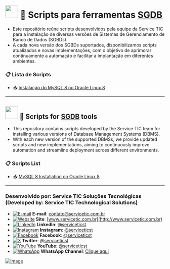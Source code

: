 # <img src="https://flagcdn.com/w40/br.png" width="40"> 🧩 Scripts para ferramentas [SGDB](https://www.mysql.com/)

- Este repositório reúne scripts desenvolvidos pela equipe da Service TIC para a instalação de diversas versões de Sistemas de Gerenciamento de Banco de Dados (SGBDs).
- A cada nova versão dos SGBDs suportados, disponibilizamos scripts atualizados e novas implementações, com o objetivo de aprimorar continuamente a automação e facilitar a implantação em diferentes ambientes.


### 📋 Lista de Scripts
- 📥 [Instalação do MySQL 8 no Oracle Linux 8](https://github.com/serviceticst/sgdb/releases/tag/1.0.0)

***

## <img src="https://flagcdn.com/w40/us.png" width="40"> 🧩 Scripts for [SGDB](https://www.mysql.com/) tools
- This repository contains scripts developed by the Service TIC team for installing various versions of Database Management Systems (DBMS).
- With each new version of the supported DBMSs, we provide updated scripts and new implementations, aiming to continuously improve automation and streamline deployment across different environments.

### 📋 Scripts List

- 📥 [MySQL 8 Installation on Oracle Linux 8](https://github.com/serviceticst/sgdb/releases/tag/1.0.0)

***
### Desenvolvido por: Service TIC Soluções Tecnológicas (Developed by: Service TIC Technological Solutions)

- [![E-mail](https://img.icons8.com/ios-filled/16/ffffff/mail.png)](mailto:contato@servicetic.com.br) **E-mail**: [contato@servicetic.com.br](mailto:contato@servicetic.com.br)
- [![Website](https://img.icons8.com/ios-filled/16/ffffff/domain.png)](http://www.servicetic.com.br) **Site**: [www.servicetic.com.br](http://www.servicetic.com.br)
- [![LinkedIn](https://img.icons8.com/ios-filled/16/ffffff/linkedin-circled.png)](https://www.linkedin.com/company/serviceticst) **LinkedIn**: [@serviceticst](https://www.linkedin.com/company/serviceticst)
- [![Instagram](https://img.icons8.com/ios-filled/16/ffffff/instagram-new.png)](https://www.instagram.com/serviceticst) **Instagram**: [@serviceticst](https://www.instagram.com/serviceticst)
- [![Facebook](https://img.icons8.com/ios-filled/16/ffffff/facebook-new.png)](https://www.facebook.com/serviceticst) **Facebook**: [@serviceticst](https://www.facebook.com/serviceticst)
- [![X](https://img.icons8.com/ios-filled/16/ffffff/x.png)](https://x.com/serviceticst) **Twitter**: [@serviceticst](https://x.com/serviceticst)
- [![YouTube](https://img.icons8.com/ios-filled/16/ffffff/youtube-squared.png)](https://youtube.com/c/serviceticst) **YouTube**: [@serviceticst](https://youtube.com/c/serviceticst)
- [![WhatsApp](https://img.icons8.com/ios-filled/16/ffffff/whatsapp.png)](https://whatsapp.com/channel/0029VaAkV3P59PwXAiDepu3N) **WhatsApp Channel**: [Clique aqui](https://whatsapp.com/channel/0029VaAkV3P59PwXAiDepu3N)

[![image](https://github.com/user-attachments/assets/17192a13-f0b6-4531-add0-99c7f46c24b0)](https://servicetic.com.br/links/)
